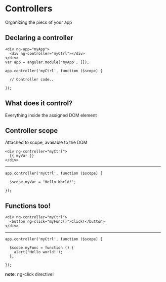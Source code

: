 # Controllers

Organizing the piecs of your app


## Declaring a controller

    <div ng-app="myApp">
      <div ng-controller="myCtrl"></div>
    </div>
    var app = angular.module('myApp', []);

    app.controller('myCtrl', function ($scope) {

      // Controller code..

    });


## What does it control?

Everything inside the assigned DOM element


## Controller scope

Attached to scope, available to the DOM

    <div ng-controller="myCtrl">
      {{ myVar }}
    </div>
----
    app.controller('myCtrl', function ($scope) {

      $scope.myVar = "Hello World!";

    });


## Functions too!

    <div ng-controller="myCtrl">
      <button ng-click="myFunc()">Click!</button>
    </div>
----
    app.controller('myCtrl', function ($scope) {

      $scope.myFunc = function () {
        alert('Hello world!');
      };

    });

**note**: ng-click directive!
